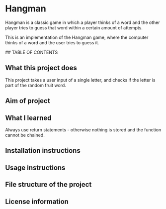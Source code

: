 # Hangman
Hangman is a classic game in which a player thinks of a word and the other player tries to guess that word within a certain amount of attempts.

This is an implementation of the Hangman game, where the computer thinks of a word and the user tries to guess it. 


## TABLE OF CONTENTS

## What this project does
This project takes a user input of a single letter, and checks if the letter is part of the random fruit word. 
## Aim of project 
## What I learned
Always use return statements - otherwise nothing is stored and the function cannot be chained. 

## Installation instructions

## Usage instructions 


## File structure of the project

## License information

